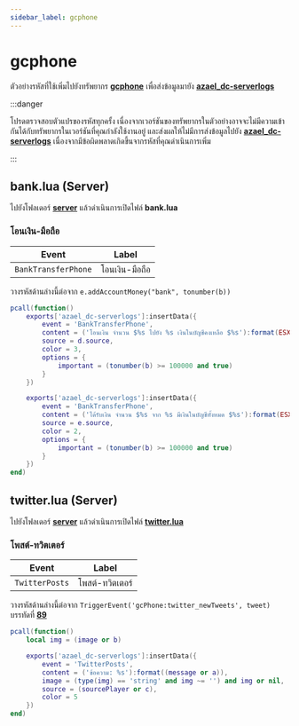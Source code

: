 ```yaml
---
sidebar_label: gcphone
---
```


# gcphone

ตัวอย่างรหัสที่ใช้เพิ่มไปยังทรัพยากร **[gcphone](https://github.com/N3MTV/gcphone)** เพื่อส่งข้อมูลมายัง **[azael_dc-serverlogs](../../index.md)**

:::danger

โปรดตรวจสอบตัวแปรของรหัสทุกครั้ง เนื่องจากเวอร์ชันของทรัพยากรในตัวอย่างอาจจะไม่มีความเข้ากันได้กับทรัพยากรในเวอร์ชันที่คุณกำลังใช้งานอยู่ และส่งผลให้ไม่มีการส่งข้อมูลไปยัง **[azael_dc-serverlogs](../../index.md)** เนื่องจากมีข้อผิดพลาดเกิดขึ้นจากรหัสที่คุณดำเนินการเพิ่ม

:::

## bank.lua (Server)

ไปยังโฟลเดอร์ **[server](https://github.com/N3MTV/gcphone/tree/master/resources/gcphone/server)** แล้วดำเนินการเปิดไฟล์ **bank.lua**

### โอนเงิน-มือถือ

| Event                                  | Label
|----------------------------------------|----------------------------------------
| `BankTransferPhone`                    | โอนเงิน-มือถือ

วางรหัสด้านล่างนี้ต่อจาก `e.addAccountMoney("bank", tonumber(b))`

```lua
pcall(function()
    exports['azael_dc-serverlogs']:insertData({
        event = 'BankTransferPhone',
        content = ('โอนเงิน จำนวน $%s ไปยัง %s เงินในบัญชีคงเหลือ $%s'):format(ESX.Math.GroupDigits(tonumber(b)), e.name, ESX.Math.GroupDigits(d.getAccount('bank').money)),
        source = d.source,
        color = 3,
        options = {
            important = (tonumber(b) >= 100000 and true)
        }
    })

    exports['azael_dc-serverlogs']:insertData({
        event = 'BankTransferPhone',
        content = ('ได้รับเงิน จำนวน $%s จาก %s มีเงินในบัญชีทั้งหมด $%s'):format(ESX.Math.GroupDigits(tonumber(b)), d.name, ESX.Math.GroupDigits(e.getAccount('bank').money)),
        source = e.source,
        color = 2,
        options = {
            important = (tonumber(b) >= 100000 and true)
        }
    })
end)
```

## twitter.lua (Server)

ไปยังโฟลเดอร์ **[server](https://github.com/N3MTV/gcphone/tree/master/resources/gcphone/server)** แล้วดำเนินการเปิดไฟล์ **[twitter.lua](https://github.com/N3MTV/gcphone/blob/master/resources/gcphone/server/twitter.lua)**

### โพสต์-ทวิตเตอร์

| Event                                  | Label
|----------------------------------------|----------------------------------------
| `TwitterPosts`                         | โพสต์-ทวิตเตอร์

วางรหัสด้านล่างนี้ต่อจาก `TriggerEvent('gcPhone:twitter_newTweets', tweet)` บรรทัดที่ **[89](https://github.com/N3MTV/gcphone/blob/master/resources/gcphone/server/twitter.lua#L89)**

```lua
pcall(function()
    local img = (image or b)

    exports['azael_dc-serverlogs']:insertData({
        event = 'TwitterPosts',
        content = ('ข้อความ: %s'):format((message or a)),
        image = (type(img) == 'string' and img ~= '') and img or nil,
        source = (sourcePlayer or c),
        color = 5
    })
end)
```
